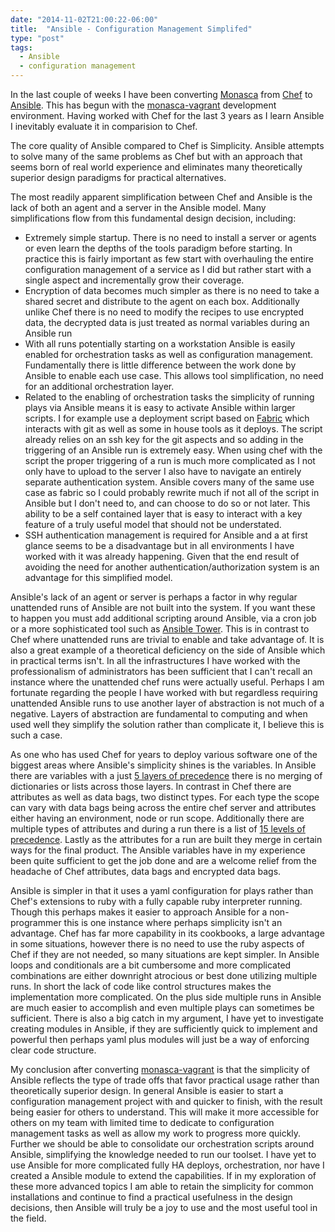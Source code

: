 ```yaml
---
date: "2014-11-02T21:00:22-06:00"
title:  "Ansible - Configuration Management Simplifed"
type: "post"
tags:
  - Ansible
  - configuration management
---
```

In the last couple of weeks I have been converting [Monasca](https://wiki.openstack.org/wiki/Monasca) from [Chef](https://www.getchef.com/)
to [Ansible](http://www.ansible.com/).
This has begun with the [monasca-vagrant](https://github.com/stackforge/monasca-vagrant) development environment. Having worked with
Chef for the last 3 years as I learn Ansible I inevitably evaluate it in comparision to Chef.  

The core quality of Ansible compared to Chef is Simplicity. Ansible attempts to solve many of the same problems as Chef but with an
approach that seems born of real world experience and eliminates many theoretically superior design paradigms for practical alternatives.

The most readily apparent simplification between Chef and Ansible is the lack of both an agent and a server in the Ansible model.
Many simplifications flow from this fundamental design decision, including:

- Extremely simple startup. There is no need to install a server or agents or even learn the depths of the tools paradigm before starting. In
practice this is fairly important as few start with overhauling the entire configuration management of a service as I did but rather
start with a single aspect and incrementally grow their coverage.
- Encryption of data becomes much simpler as there is no need to take a shared secret and distribute to
the agent on each box. Additionally unlike Chef there is no need to modify the recipes to use encrypted data, the decrypted data
is just treated as normal variables during an Ansible run
- With all runs potentially starting on a workstation Ansible is easily enabled for orchestration tasks as well as configuration management.
Fundamentally there is little difference between the work done by Ansible to enable each use case. This allows tool simplification, no need for an additional
orchestration layer.
- Related to the enabling of orchestration tasks the simplicity of running plays via Ansible means it is easy to activate Ansible
within larger scripts. I for example use a deployment script based on [Fabric](http://www.fabfile.org/en/latest/) which interacts with
git as well as some in house tools as it deploys. The script already relies on an ssh key for the git aspects and so adding in the
triggering of an Ansible run is extremely easy. When using chef with the script the proper triggering of a run is much more
complicated as I not only have to upload to the server I also have to navigate an entirely separate authentication system. Ansible covers
many of the same use case as fabric so I could probably rewrite much if not all of the script in Ansible but I don't need to,
and can choose to do so or not later. This ability to be a self contained layer that is easy to interact with a key feature of a truly
useful model that should not be understated.
- SSH authentication management is required for Ansible and a at first glance seems to be a disadvantage but in all environments
I have worked with it was already happening. Given that the end result of avoiding the need for another authentication/authorization
system is an advantage for this simplified model.

Ansible's lack of an agent or server is perhaps a factor in why regular unattended runs of Ansible are not built into the system.
If you want these to happen you must add additional
scripting around Ansible, via a cron job or a more sophisticated tool such as [Ansible Tower](http://www.ansible.com/tower). This
is in contrast to Chef where unattended runs are trivial to enable and take advantage of. It is also a
great example of a theoretical deficiency on the side of Ansible which in practical terms isn't. In all the infrastructures I have
worked with the professionalism of administrators has been sufficient that I can't recall an instance where the unattended chef runs were
actually useful. Perhaps I am fortunate regarding the people I have worked with but regardless requiring unattended Ansible runs to use
another layer of abstraction is not much of a negative. Layers of abstraction are fundamental to computing and when used well they simplify
the solution rather than complicate it, I believe this is such a case.

As one who has used Chef for years to deploy various software one of the biggest areas where Ansible's simplicity shines is the variables.
In Ansible there are variables with a just
[5 layers of precedence](http://docs.ansible.com/playbooks_variables.html#variable-precedence-where-should-i-put-a-variable)
there is no merging of dictionaries or lists across those layers. In contrast in Chef there are attributes as well as data bags, two distinct types.
For each type the scope can vary with data bags being across the entire chef server and attributes either having an environment, node or run scope.
Additionally there are multiple types of attributes and during a run there is a list of
[15 levels of precedence](https://docs.getchef.com/chef_overview_attributes.html#attribute-precedence). Lastly as the attributes for a run are built
they merge in certain ways for the final product. The Ansible variables have in my experience been quite sufficient to get the job done and are
a welcome relief from the headache of Chef attributes, data bags and encrypted data bags.

Ansible is simpler in that it uses a yaml configuration for plays rather than Chef's extensions to ruby with a fully capable ruby interpreter
running. Though this perhaps makes it easier to approach Ansible for a non-programmer this is one instance where perhaps simplicity isn't an advantage.
Chef has far more capability in its cookbooks, a large advantage in some situations, however there is no need to use the ruby aspects of Chef if they are not needed,
so many situations are kept simpler. In Ansible loops and conditionals are a bit cumbersome and more complicated combinations are either downright atrocious
or best done utilizing multiple runs. In short the lack of code like control structures makes the implementation more complicated. On
the plus side multiple runs in Ansible are much easier to accomplish and even multiple plays can sometimes be sufficient. There is also a big catch in my argument,
I have yet to investigate creating modules in Ansible, if they are sufficiently quick to implement and powerful then perhaps yaml plus modules will just be
a way of enforcing clear code structure.

My conclusion after converting [monasca-vagrant](https://github.com/stackforge/monasca-vagrant) is that the simplicity of Ansible reflects the type of
trade offs that favor practical usage rather than theoretically superior design. In general Ansible is easier to start a configuration management project
with and quicker to finish, with the result being easier for others to understand. This will make it more accessible for others on my team with
limited time to dedicate to configuration management tasks as well as allow my work to progress more quickly. Further we should be able to consolidate
our orchestration scripts around Ansible, simplifying the knowledge needed to run our toolset.
I have yet to use Ansible for more complicated fully HA deploys, orchestration, nor have I created a Ansible module to extend the capabilities. If in my exploration
of these more advanced topics I am able to retain the simplicity for common installations and continue to find a practical usefulness in the design
decisions, then Ansible will truly be a joy to use and the most useful tool in the field.
